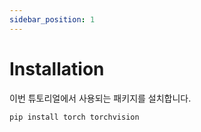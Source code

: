 ```yaml
---
sidebar_position: 1
---
```


# Installation

이번 튜토리얼에서 사용되는 패키지를 설치합니다.

```bash
pip install torch torchvision
```
